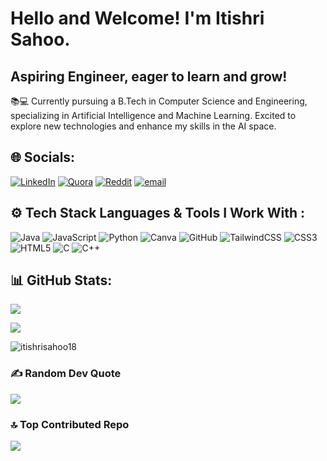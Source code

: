 <h1 align="left"> Hello and Welcome! I'm Itishri Sahoo.</h1>
<h2 align="left">Aspiring Engineer, eager to learn and grow!</h2>
<p>📚💻 Currently pursuing a B.Tech in Computer Science and Engineering, specializing in Artificial Intelligence and Machine Learning. Excited to explore new technologies and enhance my skills in the AI space.</p>

## 🌐 Socials: 
[![LinkedIn](https://img.shields.io/badge/LinkedIn-%230077B5.svg?logo=linkedin&logoColor=white)](https://linkedin.com/in/itishree-sahoo-8a289a256) [![Quora](https://img.shields.io/badge/Quora-%23B92B27.svg?logo=Quora&logoColor=white)](https://quora.com/profile/Itishri-Sahoo-3) [![Reddit](https://img.shields.io/badge/Reddit-%23FF4500.svg?logo=Reddit&logoColor=white)](https://reddit.com/user/itishree_18) [![email](https://img.shields.io/badge/Email-D14836?logo=gmail&logoColor=white)](mailto:itishrisahoo18@gmail.com) 

## ⚙️ Tech Stack Languages & Tools I Work With :
![Java](https://img.shields.io/badge/java-%23ED8B00.svg?style=for-the-badge&logo=openjdk&logoColor=white) ![JavaScript](https://img.shields.io/badge/javascript-%23323330.svg?style=for-the-badge&logo=javascript&logoColor=%23F7DF1E) ![Python](https://img.shields.io/badge/python-3670A0?style=for-the-badge&logo=python&logoColor=ffdd54) ![Canva](https://img.shields.io/badge/Canva-%2300C4CC.svg?style=for-the-badge&logo=Canva&logoColor=white) ![GitHub](https://img.shields.io/badge/github-%23121011.svg?style=for-the-badge&logo=github&logoColor=white) ![TailwindCSS](https://img.shields.io/badge/tailwindcss-%2338B2AC.svg?style=for-the-badge&logo=tailwind-css&logoColor=white) ![CSS3](https://img.shields.io/badge/css3-%231572B6.svg?style=for-the-badge&logo=css3&logoColor=white) ![HTML5](https://img.shields.io/badge/html5-%23E34F26.svg?style=for-the-badge&logo=html5&logoColor=white) ![C](https://img.shields.io/badge/c-%2300599C.svg?style=for-the-badge&logo=c&logoColor=white) ![C++](https://img.shields.io/badge/c++-%2300599C.svg?style=for-the-badge&logo=c%2B%2B&logoColor=white)

## 📊 GitHub Stats: 
![](https://github-readme-stats.vercel.app/api?username=itishrisahoo18&theme=dark&hide_border=false&include_all_commits=true&count_private=false)<br/>

![](https://github-readme-stats.vercel.app/api/top-langs/?username=itishrisahoo18&theme=dark&hide_border=false&include_all_commits=false&count_private=false&layout=compact)

<p><img align="center" src="https://github-readme-streak-stats.herokuapp.com/?user=itishrisahoo18&theme=dark&hide_border=false" alt="itishrisahoo18" /></p>

### ✍️ Random Dev Quote
![](https://quotes-github-readme.vercel.app/api?type=horizontal&theme=dark)

### 🔝 Top Contributed Repo
![](https://github-contributor-stats.vercel.app/api?username=itishrisahoo18&limit=5&theme=dark&combine_all_yearly_contributions=true) 
